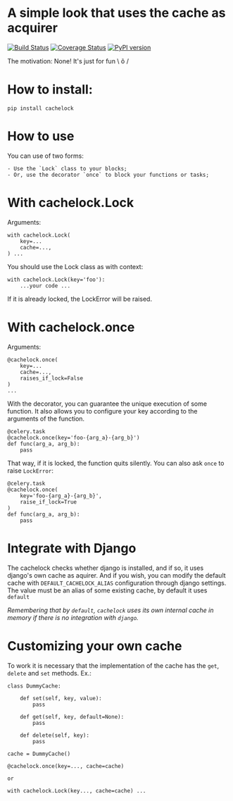 A simple look that uses the cache as acquirer
===============================================================

[![Build Status](https://travis-ci.org/douglasfarinelli/python-cachelock.svg?branch=master)](https://travis-ci.org/douglasfarinelli/python-cachelock)
[![Coverage Status](https://coveralls.io/repos/github/douglasfarinelli/python-cachelock/badge.svg?branch=master)](https://coveralls.io/github/douglasfarinelli/python-cachelock?branch=master)
[![PyPI version](https://badge.fury.io/py/cachelock.svg)](https://badge.fury.io/py/cachelock)

The motivation: None! It's just for fun \ õ /

How to install:
===============

    pip install cachelock

How to use
==========

You can use of two forms:

    - Use the `Lock` class to your blocks;
    - Or, use the decorator `once` to block your functions or tasks;

With cachelock.Lock
===============

Arguments:

    with cachelock.Lock(
        key=...
        cache=...,
    ) ...

You should use the Lock class as with context:

    with cachelock.Lock(key='foo'):
        ...your code ...

If it is already locked, the LockError will be raised.

With cachelock.once
===================

Arguments:

    @cachelock.once(
        key=...
        cache=...,
        raises_if_lock=False
    )
    ...

With the decorator, you can guarantee the unique execution of some function. It also allows you to configure your key according to the arguments of the function.

    @celery.task
    @cachelock.once(key='foo-{arg_a}-{arg_b}')
    def func(arg_a, arg_b):
        pass

That way, if it is locked, the function quits silently. You can also ask `once` to raise `LockError`:

    @celery.task
    @cachelock.once(
        key='foo-{arg_a}-{arg_b}',
        raise_if_lock=True
    )
    def func(arg_a, arg_b):
        pass

Integrate with Django
=====================

The cachelock checks whether django is installed, and if so, it uses django's own cache as aquirer. And if you wish, you can modify the default cache with `DEFAULT_CACHELOCK_ALIAS` configuration through django settings. The value must be an alias of some existing cache, by default it uses `default`


*Remembering that by `default`, `cachelock` uses its own internal cache in memory if there is no integration with `django`.*

Customizing your own cache
==========================

To work it is necessary that the implementation of the cache has the `get`, `delete` and `set` methods. Ex.:

    class DummyCache:

        def set(self, key, value):
            pass

        def get(self, key, default=None):
            pass

        def delete(self, key):
            pass

    cache = DummyCache()
    
    @cachelock.once(key=..., cache=cache)
    
    or
    
    with cachelock.Lock(key..., cache=cache) ...
    